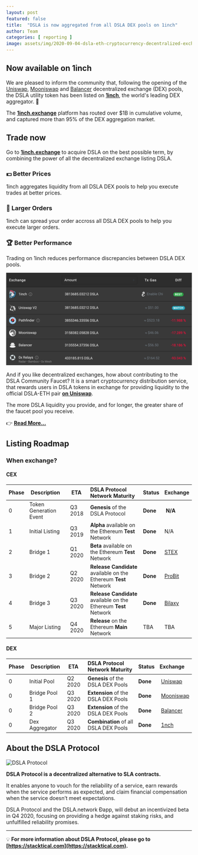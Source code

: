 ```yaml
---
layout: post
featured: false
title:  "DSLA is now aggregated from all DSLA DEX pools on 1inch"
author: Team
categories: [ reporting ]
image: assets/img/2020-09-04-dsla-eth-cryptocurrency-decentralized-exchange-trading-1inch.jpg
---
```


## Now available on 1inch

We are pleased to inform the community that, following the opening of the [Uniswap](https://uniswap.info/pair/0xd0fbb87e47da9987d345dbdf3a34d4266cf5ebe9), [Mooniswap](https://mooniswap.info/pair/0xd3FE251864dD3D69D47EBB0F530c8541856aA6BB) and [Balancer](https://pools.balancer.exchange/#/pool/0xdff4f867855fd7db4d240b60fd0a88f6a049427a/) decentralized exchange (DEX) pools, the DSLA utility token has been listed on **[1inch](https://1inch.exchange/#/DSLA/ETH)**, the world's leading DEX aggregator. 🎉

The **[1inch.exchange](https://1inch.exchange/#/DSLA/ETH)** platform has routed over $1B in cumulative volume, and captured more than 95% of the DEX aggregation market.

## Trade now

Go to **[1inch.exchange](https://1inch.exchange/#/DSLA/ETH)** to acquire DSLA on the best possible term, by combining the power of all the decentralized exchange listing DSLA.

### 💵 Better Prices

1inch aggregates liquidity from all DSLA DEX pools to help you execute trades at better prices.

### 👝 Larger Orders

1inch can spread your order accross all DSLA DEX pools to help you execute larger orders.

### 🏆 Better Performance

Trading on 1inch reduces performance discrepancies between DSLA DEX pools.

![DSLA on 1inch.exchange](/assets/img/2020-09-04-dsla-eth-cryptocurrency-decentralized-exchange-trading-1inch-screenshot.png)

And if you like decentralized exchanges, how about contributing to the DSLA Community Faucet? It is a smart cryptocurrency distribution service, that rewards users in DSLA tokens in exchange for providing liquidity to the official DSLA-ETH pair **[on Uniswap](https://uniswap.info/pair/0xd0fbb87e47da9987d345dbdf3a34d4266cf5ebe9)**. 

The more DSLA liquidity you provide, and for longer, the greater share of the faucet pool you receive.

👉 **[Read More...](https://readme.stacktical.com/dsla-community-faucet)**

## Listing Roadmap
### When exchange?

#### CEX 

| Phase        | Description           | ETA           | DSLA Protocol Network Maturity | Status           | Exchange 
| :------------- | :------------- | :------------- | :------------- | :------------- | :------------- |
| 0 | Token Generation Event| Q3 2018 | **Genesis** of the DSLA Protocol | **Done** | **N/A**
| 1 | Initial Listing | Q3 2019 | **Alpha** available on the Ethereum **Test** Network | **Done** | N/A
| 2 | Bridge 1 | Q1 2020 | **Beta** available on the Ethereum **Test** Network  | **Done** | [STEX](https://app.stex.com/en/trade/pair/ETH/DSLA/1)
| 3 | Bridge 2 | Q2 2020 | **Release Candidate** available on the Ethereum **Test** Network  | **Done** | [ProBit](https://www.probit.com/app/exchange/DSLA-USDT)
| 4 | Bridge 3 | Q3 2020 | **Release Candidate** available on the Ethereum **Test** Network  | **Done**  | [Bilaxy](https://bilaxy.com/trade/DSLA_USDT)
| 5 | Major Listing | Q4 2020 | **Release** on the Ethereum **Main** Network | TBA | TBA

#### DEX

| Phase        | Description           | ETA           | DSLA Protocol Network Maturity | Status           | Exchange 
| :------------- | :------------- | :------------- | :------------- | :------------- | :------------- |
| 0 | Initial Pool | Q2 2020 | **Genesis** of the DSLA DEX Pools | **Done** | [Uniswap](https://uniswap.info/pair/0xd0fbb87e47da9987d345dbdf3a34d4266cf5ebe9)
| 0 | Bridge Pool 1 | Q3 2020 | **Extension** of the DSLA DEX Pools | **Done** | [Mooniswap](https://mooniswap.info/pair/0xd3FE251864dD3D69D47EBB0F530c8541856aA6BB)
| 0 | Bridge Pool 2 | Q3 2020 | **Extension** of the DSLA DEX Pools | **Done** | [Balancer](https://pools.balancer.exchange/#/pool/0xdff4f867855fd7db4d240b60fd0a88f6a049427a/)
| 0 | Dex Aggregator | Q3 2020 | **Combination** of all DSLA DEX Pools | **Done** | [1nch](https://1inch.exchange/#/DSLA/ETH)

## About the DSLA Protocol

![DSLA Protocol](https://storage.googleapis.com/stacktical-public/dsla-protocol_by_stacktical.png) 

**DSLA Protocol is a decentralized alternative to SLA contracts.**

It enables anyone to vouch for the reliability of a service, earn rewards when the service performs as expected, and claim financial compensation when the service doesn’t meet expectations. 

DSLA Protocol and the DSLA.network Ðapp, will debut an incentivized beta in Q4 2020, focusing on providing a hedge against staking risks, and unfulfilled reliability promises.

---

💡 **For more information about DSLA Protocol, please go to [https://stacktical.com](https://stacktical.com).**





